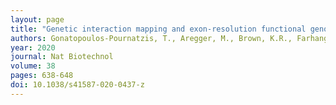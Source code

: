 ```yaml
---
layout: page
title: "Genetic interaction mapping and exon-resolution functional genomics with a hybrid Cas9–Cas12a platform"
authors: Gonatopoulos-Pournatzis, T., Aregger, M., Brown, K.R., Farhangmehr, S., Braunschweig, U., Ward, H.N., <strong>Ha, K.C.H.</strong>, Weiss, A., Billmann, M., Durbic, T., Myers, C.L., Blencowe, B.J., Moffat, J.
year: 2020
journal: Nat Biotechnol
volume: 38
pages: 638-648
doi: 10.1038/s41587-020-0437-z
---
```

